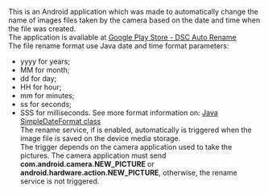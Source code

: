 This is an Android application which was made to automatically change the name of images files taken by the camera based on the date and time when the file was created.<br />
The application is available at [Google Play Store - DSC Auto Rename](https://play.google.com/store/apps/details?id=ro.ciubex.dscautorename)<br />
The file rename format use Java date and time format parameters:
  * yyyy for years;
  * MM for month;
  * dd for day;
  * HH for hour;
  * mm for minutes;
  * ss for seconds;
  * SSS for milliseconds.
See more format information on: [Java SimpleDateFormat class](http://docs.oracle.com/javase/6/docs/api/java/text/SimpleDateFormat.html)<br />
The rename service, if is enabled, automatically is triggered when the image file is saved on the device media storage.<br />
The trigger depends on the camera application used to take the pictures. The camera application must send <b>com.android.camera.NEW_PICTURE</b> or <b>android.hardware.action.NEW_PICTURE</b>, otherwise, the rename service is not triggered.